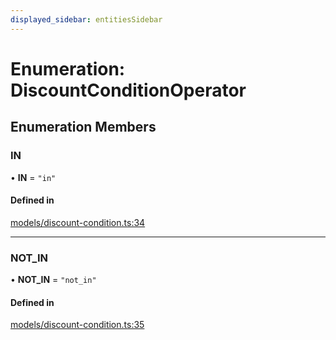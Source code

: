 ```yaml
---
displayed_sidebar: entitiesSidebar
---
```


# Enumeration: DiscountConditionOperator

## Enumeration Members

### IN

• **IN** = ``"in"``

#### Defined in

[models/discount-condition.ts:34](https://github.com/medusajs/medusa/blob/418ff2a33/packages/medusa/src/models/discount-condition.ts#L34)

___

### NOT\_IN

• **NOT\_IN** = ``"not_in"``

#### Defined in

[models/discount-condition.ts:35](https://github.com/medusajs/medusa/blob/418ff2a33/packages/medusa/src/models/discount-condition.ts#L35)
